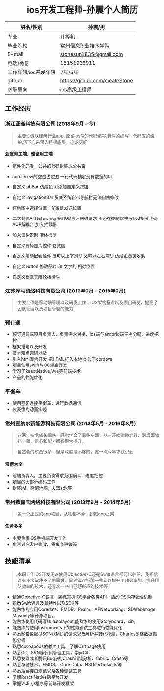# <center>ios开发工程师-孙震个人简历</center>

| 姓名/性别            | 孙震/男                        |
| -------------------- | ------------------------------ |
| 专业                 | 计算机                         |
| 毕业院校             | 常州信息职业技术学院           |
| E-mail               | stonesun1835@gmail.com         |
| 电话/微信            | 15151936911                    |
| 工作年限/ios开发年限 | 7年/5年                        |
| github               | https://github.com/createStone |
| 求职意向             | ios高级工程师                  |

## 工作经历

### 浙江亚雀科技有限公司 	(2018年9月 - 今)

> 主要负责以建筑行业app-亚雀ios端的代码编写,组件的编写，代码库的维护,沉下心来深入挖掘底层，追求更好

#### 亚雀务工端、雅雀用工端

+ 组件化开发，公共的代码封装成公共库

+ scrollView的空白占位图 一行代码搞定没有数据的UI

+ 自定义tabBar  仿咸鱼 可添加自定义按钮

+ 自定义navigationBar 解决系统自带导航栏无法自由修改

+ 在地图中选择位置，仿微信发送位置

+ 二次封装AFNetworing 把HUD嵌入网络请求 不必在控制器中写hud相关代码 AOP解耦合 加入拦截器

+ 加入证件识别 活体检测 

+ 自定义选择照片控件 仿微信

+ 自定义滚动嵌套控件 既可以上下滑动 又可以左右滑动  仿咸鱼首页效果

+ 自定义button 修改图片 和 文字的 相对位置

+ 自定义垂直无限轮播控件

### 江苏泽马网络科技有限公司 	(2016年9月 - 2018年9月)

> 主要工作是移动端管理以及研发工作，IOS架构搭建以及项目研发，提高了团队管理以及项目管理的能力

### 预订通

+ 预订通前端项目负责人，负责需求对接，ios端与andorid端任务分配，进度把控
+ 框架搭建以及开发
+ 技术难点调研以及
+ 引入html混合开发 把HTML打入本地 类似于cordova
+ 项目使用swift与OC混合开发
+ 学习了ReactNative,Vue等前端技术
+ 产品的性能优化 

### 平衡车

+ 使用蓝牙连接平衡车，进行数据通信
+ 仪表盘的动画实现
### 常州宣纳尔新能源科技有限公司 (2014年5月 - 2016年8月)

>这两年技术成长很快，感觉学会了很多东西，从一开始磕磕绊绊，到后面独挡一面，信心和能力都有很大提升。
>
>虽然会的东西很多，但是深度是不够的，这一点今年才认识到

#### 宝榜大全

+ 前端负责人，主要负责需求范围确认，进度把控
+ 项目的大部分编码工作
+ 封装IM，高德地图，友盟sdk等

### 常州数赢云网络科技有限公司 (2013年9月 - 2014年5月)

> 第一个正式的app项目，从啥都不会，到把app上架

#### 任务多多

- 主要负责iOS手机端开发工作
- 负责对应客户修改、需求变更等等

## 技能清单

> 本职工作iOS开发无论使用Objective-C还是Swift语言都可以胜任，我相信没有技术解决不了的需求。同时喜欢折腾一些可以提升工作效率的，提升团队效率的技术，还喜欢一些自己感兴趣的技术等。

- 精通Objective-C语言，熟练掌握iOS平台各类API，熟悉iOS内存管理机制
- 熟悉Swift语言及其特性以及SDK等
- 能熟练的应用Coredata、FMDB、Realm、AFNetworking、SDWebImage、Masonry等开源项目。
- 能熟练使用代码写UI,autolayout,能熟练的使用Storyboard，xib。
- 能熟练的使用Instruments下的性能调试工具进行性能优化
- 熟悉网络数据(JSON/XML)的请求以及解析并转化模型，Charles网络数据抓包分析
- 熟悉cocoapods依赖库工具、了解Carthage使用
- 熟悉Git、SVN等代码管理工具，崇尚Git
- 熟悉友盟或者腾讯Bugly的Crash错误分析、fabric、Crash等
- 熟悉存储技术，FMDB、 Core Data、NSUserDefaults等
- 熟悉后台接口规范以及各种调试工具
- 了解React Native跨平台开发
- 掌握VUE,小程序等前端开发框架







